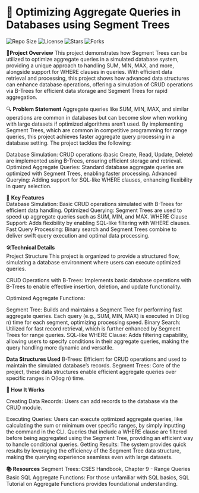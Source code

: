 # 🚀 **Optimizing Aggregate Queries in Databases using Segment Trees**
![Repo Size](https://img.shields.io/github/repo-size/BhargavShekokar3425/Group2-G4?style=for-the-badge)
![License](https://img.shields.io/github/license/BhargavShekokar3425/Group2-G4?style=for-the-badge)
![Stars](https://img.shields.io/github/stars/BhargavShekokar3425/Group2-G4?style=for-the-badge)
![Forks](https://img.shields.io/github/forks/BhargavShekokar3425/Group2-G4?style=for-the-badge)

📝**Project Overview**
This project demonstrates how Segment Trees can be utilized to optimize aggregate queries in a simulated database system, providing a unique approach to handling SUM, MIN, MAX, and more, alongside support for WHERE clauses in queries. With efficient data retrieval and processing, this project shows how advanced data structures can enhance database operations, offering a simulation of CRUD operations via B-Trees for efficient data storage and Segment Trees for rapid aggregation.

🔍 **Problem Statement**
Aggregate queries like SUM, MIN, MAX, and similar operations are common in databases but can become slow when working with large datasets if optimized algorithms aren’t used. By implementing Segment Trees, which are common in competitive programming for range queries, this project achieves faster aggregate query processing in a database setting. The project tackles the following:

Database Simulation: CRUD operations (basic Create, Read, Update, Delete) are implemented using B-Trees, ensuring efficient storage and retrieval.
Optimized Aggregate Queries: Standard database aggregate queries are optimized with Segment Trees, enabling faster processing.
Advanced Querying: Adding support for SQL-like WHERE clauses, enhancing flexibility in query selection.

🧠 **Key Features**  
Database Simulation: Basic CRUD operations simulated with B-Trees for efficient data handling.
Optimized Querying: Segment Trees are used to speed up aggregate queries such as SUM, MIN, and MAX.
WHERE Clause Support: Adds flexibility by enabling SQL-like filtering with WHERE clauses.
Fast Query Processing: Binary search and Segment Trees combine to deliver swift query execution and optimal data processing.

🛠️**Technical Details**  
Project Structure
This project is organized to provide a structured flow, simulating a database environment where users can execute optimized queries.

CRUD Operations with B-Trees: Implements basic database operations with B-Trees to enable effective insertion, deletion, and update functionality.

Optimized Aggregate Functions:

Segment Tree: Builds and maintains a Segment Tree for performing fast aggregate queries. Each query (e.g., SUM, MIN, MAX) is executed in O(log n) time for each segment, optimizing processing speed.
Binary Search: Utilized for fast record retrieval, which is further enhanced by Segment Trees for range queries.
SQL-like WHERE Clause: Adds filtering capability, allowing users to specify conditions in their aggregate queries, making the query handling more dynamic and versatile.

**Data Structures Used**
B-Trees: Efficient for CRUD operations and used to maintain the simulated database’s records.
Segment Trees: Core of the project, these data structures enable efficient aggregate queries over specific ranges in O(log n) time.

**🚀 How It Works**

Creating Data Records: Users can add records to the database via the CRUD module.

Executing Queries:
Users can execute optimized aggregate queries, like calculating the sum or minimum over specific ranges, by simply inputting the command in the CLI.
Queries that include a WHERE clause are filtered before being aggregated using the Segment Tree, providing an efficient way to handle conditional queries.
Getting Results:
The system provides quick results by leveraging the efficiency of the Segment Tree data structure, making the querying experience seamless even with large datasets.

**📚 Resources**
Segment Trees: CSES Handbook, Chapter 9 - Range Queries
Basic SQL Aggregate Functions: For those unfamiliar with SQL basics, SQL Tutorial on Aggregate Functions provides foundational understanding.


